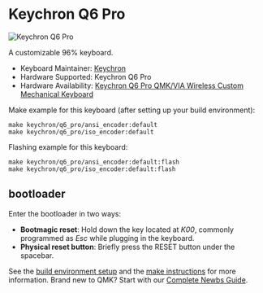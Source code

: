 # Keychron Q6 Pro

![Keychron Q6 Pro](https://i.imgur.com/DCqv0RE.jpg)

A customizable 96% keyboard.

* Keyboard Maintainer: [Keychron](https://github.com/keychron)
* Hardware Supported: Keychron Q6 Pro
* Hardware Availability: [Keychron Q6 Pro QMK/VIA Wireless Custom Mechanical Keyboard](https://www.keychron.com/products/keychron-q6-pro-qmk-via-wireless-custom-mechanical-keyboard)

Make example for this keyboard (after setting up your build environment):

    make keychron/q6_pro/ansi_encoder:default
    make keychron/q6_pro/iso_encoder:default

Flashing example for this keyboard:

    make keychron/q6_pro/ansi_encoder:default:flash
    make keychron/q6_pro/iso_encoder:default:flash

## bootloader

Enter the bootloader in two ways:

* **Bootmagic reset**: Hold down the key located at *K00*, commonly programmed as *Esc* while plugging in the keyboard.
* **Physical reset button**: Briefly press the RESET button under the spacebar.

See the [build environment setup](https://docs.qmk.fm/#/getting_started_build_tools) and the [make instructions](https://docs.qmk.fm/#/getting_started_make_guide) for more information. Brand new to QMK? Start with our [Complete Newbs Guide](https://docs.qmk.fm/#/newbs).
